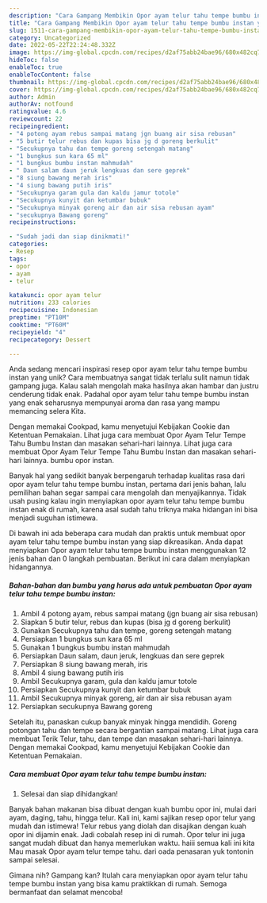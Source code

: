 ```yaml
---
description: "Cara Gampang Membikin Opor ayam telur tahu tempe bumbu instan yang Lezat Sekali"
title: "Cara Gampang Membikin Opor ayam telur tahu tempe bumbu instan yang Lezat Sekali"
slug: 1511-cara-gampang-membikin-opor-ayam-telur-tahu-tempe-bumbu-instan-yang-lezat-sekali
category: Uncategorized
date: 2022-05-22T22:24:48.332Z
image: https://img-global.cpcdn.com/recipes/d2af75abb24bae96/680x482cq70/opor-ayam-telur-tahu-tempe-bumbu-instan-foto-resep-utama.jpg
hideToc: false
enableToc: true
enableTocContent: false
thumbnail: https://img-global.cpcdn.com/recipes/d2af75abb24bae96/680x482cq70/opor-ayam-telur-tahu-tempe-bumbu-instan-foto-resep-utama.jpg
cover: https://img-global.cpcdn.com/recipes/d2af75abb24bae96/680x482cq70/opor-ayam-telur-tahu-tempe-bumbu-instan-foto-resep-utama.jpg
author: Admin
authorAv: notfound
ratingvalue: 4.6
reviewcount: 22
recipeingredient:
- "4 potong ayam rebus sampai matang jgn buang air sisa rebusan"
- "5 butir telur rebus dan kupas bisa jg d goreng berkulit"
- "Secukupnya tahu dan tempe goreng setengah matang"
- "1 bungkus sun kara 65 ml"
- "1 bungkus bumbu instan mahmudah"
- " Daun salam daun jeruk lengkuas dan sere geprek"
- "8 siung bawang merah iris"
- "4 siung bawang putih iris"
- "Secukupnya garam gula dan kaldu jamur totole"
- "Secukupnya kunyit dan ketumbar bubuk"
- "Secukupnya minyak goreng air dan air sisa rebusan ayam"
- "secukupnya Bawang goreng"
recipeinstructions:

- "Sudah jadi dan siap dinikmati!"
categories:
- Resep
tags:
- opor
- ayam
- telur

katakunci: opor ayam telur 
nutrition: 233 calories
recipecuisine: Indonesian
preptime: "PT10M"
cooktime: "PT60M"
recipeyield: "4"
recipecategory: Dessert

---
```





Anda sedang mencari inspirasi resep opor ayam telur tahu tempe bumbu instan yang unik? Cara membuatnya sangat tidak terlalu sulit namun tidak gampang juga. Kalau salah mengolah maka hasilnya akan hambar dan justru cenderung tidak enak. Padahal opor ayam telur tahu tempe bumbu instan yang enak seharusnya mempunyai aroma dan rasa yang mampu memancing selera Kita.





Dengan memakai Cookpad, kamu menyetujui Kebijakan Cookie dan Ketentuan Pemakaian. Lihat juga cara membuat Opor Ayam Telur Tempe Tahu Bumbu Instan dan masakan sehari-hari lainnya. Lihat juga cara membuat Opor Ayam Telur Tempe Tahu Bumbu Instan dan masakan sehari-hari lainnya. bumbu opor instan.

Banyak hal yang sedikit banyak berpengaruh terhadap kualitas rasa dari opor ayam telur tahu tempe bumbu instan, pertama dari jenis bahan, lalu pemilihan bahan segar sampai cara mengolah dan menyajikannya. Tidak usah pusing kalau ingin menyiapkan opor ayam telur tahu tempe bumbu instan enak di rumah, karena asal sudah tahu triknya maka hidangan ini bisa menjadi suguhan istimewa.






Di bawah ini ada beberapa cara mudah dan praktis untuk membuat opor ayam telur tahu tempe bumbu instan yang siap dikreasikan. Anda dapat menyiapkan Opor ayam telur tahu tempe bumbu instan menggunakan 12 jenis bahan dan 0 langkah pembuatan. Berikut ini cara dalam menyiapkan hidangannya.

<!--inarticleads1-->

##### Bahan-bahan dan bumbu yang harus ada untuk pembuatan Opor ayam telur tahu tempe bumbu instan:

1. Ambil 4 potong ayam, rebus sampai matang (jgn buang air sisa rebusan)
1. Siapkan 5 butir telur, rebus dan kupas (bisa jg d goreng berkulit)
1. Gunakan Secukupnya tahu dan tempe, goreng setengah matang
1. Persiapkan 1 bungkus sun kara 65 ml
1. Gunakan 1 bungkus bumbu instan mahmudah
1. Persiapkan  Daun salam, daun jeruk, lengkuas dan sere geprek
1. Persiapkan 8 siung bawang merah, iris
1. Ambil 4 siung bawang putih iris
1. Ambil Secukupnya garam, gula dan kaldu jamur totole
1. Persiapkan Secukupnya kunyit dan ketumbar bubuk
1. Ambil Secukupnya minyak goreng, air dan air sisa rebusan ayam
1. Persiapkan secukupnya Bawang goreng


Setelah itu, panaskan cukup banyak minyak hingga mendidih. Goreng potongan tahu dan tempe secara bergantian sampai matang. Lihat juga cara membuat Terik Telur, tahu, dan tempe dan masakan sehari-hari lainnya. Dengan memakai Cookpad, kamu menyetujui Kebijakan Cookie dan Ketentuan Pemakaian. 

<!--inarticleads2-->

##### Cara membuat Opor ayam telur tahu tempe bumbu instan:


1. Selesai dan siap dihidangkan!

Banyak bahan makanan bisa dibuat dengan kuah bumbu opor ini, mulai dari ayam, daging, tahu, hingga telur. Kali ini, kami sajikan resep opor telur yang mudah dan istimewa! Telur rebus yang diolah dan disajikan dengan kuah opor ini dijamin enak. Jadi cobalah resep ini di rumah. Opor telur ini juga sangat mudah dibuat dan hanya memerlukan waktu. haiii semua kali ini kita Mau masak Opor ayam telur tempe tahu. dari oada penasaran yuk tontonin sampai selesai. 

Gimana nih? Gampang kan? Itulah cara menyiapkan opor ayam telur tahu tempe bumbu instan yang bisa kamu praktikkan di rumah. Semoga bermanfaat dan selamat mencoba!
